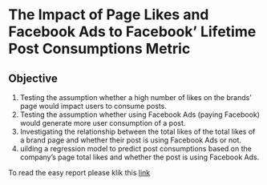 # The Impact of Page Likes and Facebook Ads to Facebook’ Lifetime Post Consumptions Metric

## Objective
1. Testing the assumption whether a high number of likes on the brands’ page would impact users to consume posts.
2. Testing the assumption whether using Facebook Ads (paying Facebook) would generate more user consumption of a post.
3. Investigating the relationship between the total likes of the total likes of a brand page and whether their post is using Facebook Ads or not.
4. uilding a regression model to predict post consumptions based on the company’s page total likes and whether the post is using Facebook Ads.

To read the easy report please klik this [link](https://drive.google.com/file/d/1Pnq27KRfi6R1eR8VLfQkbWrzvemeCKvB/view?usp=sharing)